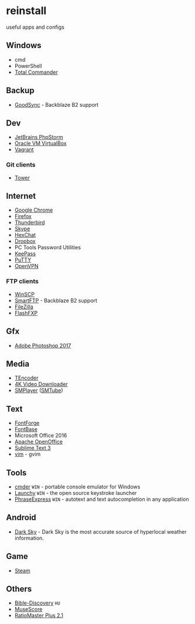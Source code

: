 # reinstall
useful apps and configs

## Windows 

* cmd
* PowerShell
* [Total Commander](https://www.ghisler.com/)

## Backup

* [GoodSync](https://www.goodsync.com/) - Backblaze B2 support

## Dev

* [JetBrains PhpStorm](https://www.jetbrains.com/phpstorm/)
* [Oracle VM VirtualBox](https://www.virtualbox.org/)
* [Vagrant](https://www.vagrantup.com/)

### Git clients

* [Tower](https://www.git-tower.com/windows/)

## Internet

* [Google Chrome](https://www.google.com/chrome/browser/desktop/index.html)
* [Firefox](https://www.mozilla.org/hu/firefox/new/)
* [Thunderbird](https://www.mozilla.org/hu/thunderbird/)
* [Skype](https://www.skype.com/hu/)
* [HexChat](https://hexchat.github.io/)
* [Dropbox](https://www.dropbox.com/)
* PC Tools Password Utilities
* [KeePass](http://keepass.info/)
* [PuTTY](http://www.putty.org/)
* [OpenVPN](https://openvpn.net/index.php/open-source/downloads.html)

### FTP clients

* [WinSCP](https://winscp.net/)
* [SmartFTP](https://www.smartftp.com/) - Backblaze B2 support
* [FileZilla](https://filezilla-project.org/)
* [FlashFXP](https://www.flashfxp.com/)

## Gfx

* [Adobe Photoshop 2017](http://www.adobe.com/hu/products/photoshop/features.html)

## Media

* [TEncoder](http://tencoder.sourceforge.net/)
* [4K Video Downloader](https://www.4kdownload.com/)
* [SMPlayer](http://www.smplayer.info/) ([SMTube](http://www.smtube.org/))

## Text

* [FontForge](https://fontforge.github.io/en-US/)
* [FontBase](http://fontba.se/)
* Microsoft Office 2016
* [Apache OpenOffice](https://www.openoffice.org/)
* [Sublime Text 3](https://www.sublimetext.com/3)
* [vim](http://www.vim.org/) - gvim

## Tools

* [cmder](http://cmder.net/) `WIN` - portable console emulator for Windows
* [Launchy](http://www.launchy.net/) `WIN` - the open source keystroke launcher
* [PhraseExpress](http://www.phraseexpress.com/) `WIN` - autotext and text autocompletion in any application

## Android

* [Dark Sky](https://play.google.com/store/apps/details?id=net.darksky.darksky) - Dark Sky is the most accurate source of hyperlocal weather information.

## Game

* [Steam](http://store.steampowered.com/)

## Others

* [Bible-Discovery](http://www.mobilbiblia.hu/biblia-letoltes.php) `HU`
* [MuseScore](https://musescore.org)
* [RatioMaster Plus 2.1](http://www.sb-innovation.de/f46/ratiomaster-plus-2-1-a-33029/)
